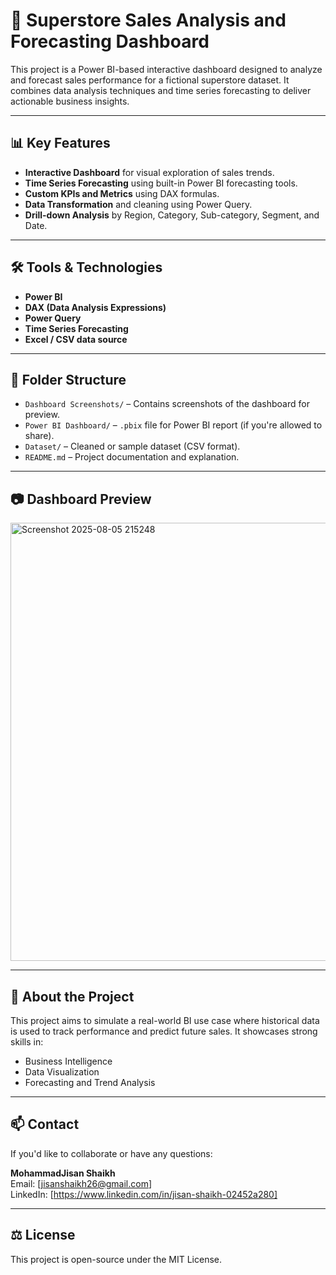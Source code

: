 # 🧾 Superstore Sales Analysis and Forecasting Dashboard

This project is a Power BI-based interactive dashboard designed to analyze and forecast sales performance for a fictional superstore dataset. It combines data analysis techniques and time series forecasting to deliver actionable business insights.

---

## 📊 Key Features

- **Interactive Dashboard** for visual exploration of sales trends.
- **Time Series Forecasting** using built-in Power BI forecasting tools.
- **Custom KPIs and Metrics** using DAX formulas.
- **Data Transformation** and cleaning using Power Query.
- **Drill-down Analysis** by Region, Category, Sub-category, Segment, and Date.

---

## 🛠️ Tools & Technologies

- **Power BI**
- **DAX (Data Analysis Expressions)**
- **Power Query**
- **Time Series Forecasting**
- **Excel / CSV data source**

---

## 📁 Folder Structure

- `Dashboard Screenshots/` – Contains screenshots of the dashboard for preview.
- `Power BI Dashboard/` – `.pbix` file for Power BI report (if you're allowed to share).
- `Dataset/` – Cleaned or sample dataset (CSV format).
- `README.md` – Project documentation and explanation.

---

## 📷 Dashboard Preview
<img width="1240" height="701" alt="Screenshot 2025-08-05 215248" src="https://github.com/user-attachments/assets/9a4b52e8-4f61-4e6d-a13c-aa0beabf248d" />



---

## 📌 About the Project

This project aims to simulate a real-world BI use case where historical data is used to track performance and predict future sales. It showcases strong skills in:

- Business Intelligence
- Data Visualization
- Forecasting and Trend Analysis

---

## 📫 Contact

If you'd like to collaborate or have any questions:

**MohammadJisan Shaikh**  
Email: [jisanshaikh26@gmail.com]  
LinkedIn: [https://www.linkedin.com/in/jisan-shaikh-02452a280]

---

## ⚖️ License

This project is open-source under the MIT License.
